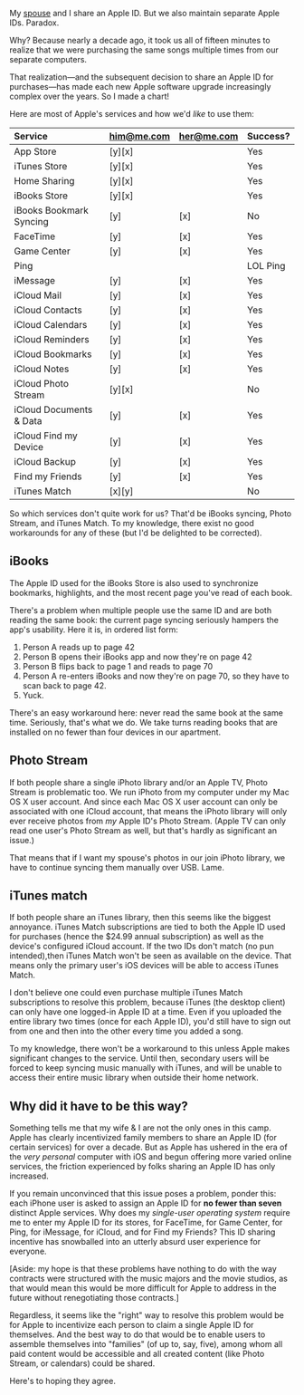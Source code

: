 My [spouse](http://twitter.com/beckyjoy) and I share an Apple ID. But we also maintain separate Apple IDs. Paradox.

Why? Because nearly a decade ago, it took us all of fifteen minutes to realize that we were purchasing the same songs multiple times from our separate computers.

That realization—and the subsequent decision to share an Apple ID for purchases—has made each new Apple software upgrade increasingly complex over the years. So I made a chart!

Here are most of Apple's services and how we'd *like* to use them:

 | Service                 | him@me.com    | her@me.com    | Success?     |
 | :-----------            | :------------ | :------------ | :------      |
 | App Store               | [y][x]        |               | Yes          |
 | iTunes Store            | [y][x]        |               | Yes          |
 | Home Sharing            | [y][x]        |               | Yes          |
 | iBooks Store            | [y][x]        |               | Yes          |
 | iBooks Bookmark Syncing | [y]           | [x]           | No           |
 | FaceTime                | [y]           | [x]           | Yes          |
 | Game Center             | [y]           | [x]           | Yes          |
 | Ping                    |               |               | LOL Ping     |
 | iMessage                | [y]           | [x]           | Yes          |
 | iCloud Mail             | [y]           | [x]           | Yes          |
 | iCloud Contacts         | [y]           | [x]           | Yes          |
 | iCloud Calendars        | [y]           | [x]           | Yes          |
 | iCloud Reminders        | [y]           | [x]           | Yes          |
 | iCloud Bookmarks        | [y]           | [x]           | Yes          |
 | iCloud Notes            | [y]           | [x]           | Yes          |
 | iCloud Photo Stream     | [y][x]        |               | No           |
 | iCloud Documents & Data | [y]           | [x]           | Yes          |
 | iCloud Find my Device   | [y]           | [x]           | Yes          |
 | iCloud Backup           | [y]           | [x]           | Yes          |
 | Find my Friends         | [y]           | [x]           | Yes          |
 | iTunes Match            | [x][y]        |               | No           |

So which services don't quite work for us? That'd be iBooks syncing, Photo Stream, and iTunes Match. To my knowledge, there exist no good workarounds for any of these (but I'd be delighted to be corrected).

## iBooks

The Apple ID used for the iBooks Store is also used to synchronize bookmarks, highlights, and the most recent page you've read of each book.

There's a problem when multiple people use the same ID and are both reading the same book: the current page syncing seriously hampers the app's usability. Here it is, in ordered list form:

1. Person A reads up to page 42
2. Person B opens their iBooks app and now they're on page 42
3. Person B flips back to page 1 and reads to page 70
4. Person A re-enters iBooks and now they're on page 70, so they have to scan back to page 42.
5. Yuck.

There's an easy workaround here: never read the same book at the same time. Seriously, that's what we do. We take turns reading books that are installed on no fewer than four devices in our apartment.

## Photo Stream

If both people share a single iPhoto library and/or an Apple TV, Photo Stream is problematic too. We run iPhoto from my computer under my Mac OS X user account. And since each Mac OS X user account can only be associated with one iCloud account, that means the iPhoto library will only ever receive photos from *my* Apple ID's Photo Stream. (Apple TV can only read one user's Photo Stream as well, but that's hardly as significant an issue.)

That means that if I want my spouse's photos in our join iPhoto library, we have to continue syncing them manually over USB. Lame.

## iTunes match

If both people share an iTunes library, then this seems like the biggest annoyance. iTunes Match subscriptions are tied to both the Apple ID used for purchases (hence the $24.99 annual subscription) as well as the device's configured iCloud account. If the two IDs don't match (no pun intended),then iTunes Match won't be seen as available on the device. That means only the primary user's iOS devices will be able to access iTunes Match.

I don't believe one could even purchase multiple iTunes Match subscriptions to resolve this problem, because iTunes (the desktop client) can only have one logged-in Apple ID at a time. Even if you uploaded the entire library two times (once for each Apple ID), you'd still have to sign out from one and then into the other every time you added a song.

To my knowledge, there won't be a workaround to this unless Apple makes significant changes to the service. Until then, secondary users will be forced to keep syncing music manually with iTunes, and will be unable to access their entire music library when outside their home network.

## Why did it have to be this way?

Something tells me that my wife & I are not the only ones in this camp. Apple has clearly incentivized family members to share an Apple ID (for certain services) for over a decade. But as Apple has ushered in the era of the *very personal* computer with iOS and begun offering more varied online services, the friction experienced by folks sharing an Apple ID has only increased.

If you remain unconvinced that this issue poses a problem, ponder this: each iPhone user is asked to assign an Apple ID for **no fewer than seven** distinct Apple services. Why does my *single-user operating system* require me to enter my Apple ID for its stores, for FaceTime, for Game Center, for Ping, for iMessage, for iCloud, and for Find my Friends? This ID sharing incentive has snowballed into an utterly absurd user experience for everyone.

[Aside: my hope is that these problems have nothing to do with the way contracts were structured with the music majors and the movie studios, as that would mean this would be more difficult for Apple to address in the future without renegotiating those contracts.]

Regardless, it seems like the "right" way to resolve this problem would be for Apple to incentivize each person to claim a single Apple ID for themselves. And the best way to do that would be to enable users to assemble themselves into "families" (of up to, say, five), among whom all paid content would be accessible and all created content (like Photo Stream, or calendars) could be shared.

Here's to hoping they agree.

<script type="text/javascript">
  postScripts.iCloudIsAntiFamily()
</script>
